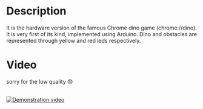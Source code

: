 # Description
It is the hardware version of the famous Chrome dino game (chrome://dino). It is very first of its kind, implemented using Arduino.
Dino and obstacles are represented through yellow and red leds respectively.

# Video
<div>sorry for the low quality 😞</div>
<br>

[![Demonstration video](https://img.youtube.com/vi/JzJAzkH0RjM/0.jpg)](https://www.youtube.com/watch?v=JzJAzkH0RjM)

